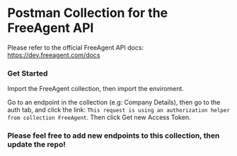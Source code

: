 # Postman Collection for the FreeAgent API

Please refer to the official FreeAgent API docs:
https://dev.freeagent.com/docs

### Get Started
Import the FreeAgent collection, then import the enviroment.

Go to an endpoint in the collection (e.g: Company Details), then go to the auth tab, and click the link: `This request is using an authorization helper from collection FreeAgent`.
Then click Get new Access Token.


### Please feel free to add new endpoints to this collection, then update the repo!
